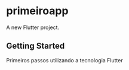# primeiroapp

A new Flutter project.

## Getting Started

Primeiros passos utilizando a tecnologia Flutter
